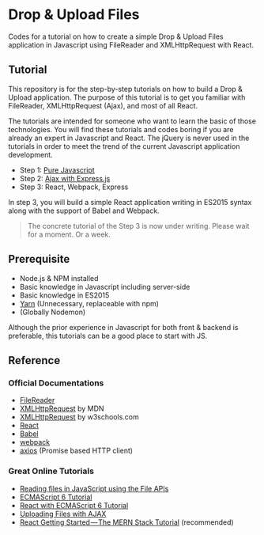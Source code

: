 # Drop & Upload Files

Codes for a tutorial on how to create a simple Drop & Upload Files application in Javascript using FileReader and XMLHttpRequest with React.

## Tutorial

This repository is for the step-by-step tutorials on how to build a Drop & Upload application. The purpose of this tutorial is to get you familiar with FileReader, XMLHttpRequest (Ajax), and most of all React.

The tutorials are intended for someone who want to learn the basic of those technologies. You will find these tutorials and codes boring if you are already an expert in Javascript and React. The jQuery is never used in the tutorials in order to meet the trend of the current Javascript application development.

- Step 1: [Pure Javascript](https://www.mokuji.me/article/drop-upload-tutorial-1)
- Step 2: [Ajax with Express.js](https://www.mokuji.me/article/drop-upload-tutorial-2)
- Step 3: React, Webpack, Express

In step 3, you will build a simple React application writing in ES2015 syntax along with the support of Babel and Webpack.

> The concrete tutorial of the Step 3 is now under writing. Please wait for a moment. Or a week.

## Prerequisite

- Node.js & NPM installed
- Basic knowledge in Javascript including server-side
- Basic knowledge in ES2015
- [Yarn](https://yarnpkg.com/en/) (Unnecessary, replaceable with npm)
- (Globally Nodemon)

Although the prior experience in Javascript for both front & backend is preferable, this tutorials can be a good place to start with JS.

## Reference

### Official Documentations
- [FileReader](https://developer.mozilla.org/en/docs/Web/API/FileReader)
- [XMLHttpRequest](https://developer.mozilla.org/en/docs/Web/API/XMLHttpRequest) by MDN
- [XMLHttpRequest](https://www.w3schools.com/xml/xml_http.asp) by w3schools.com
- [React](https://facebook.github.io/react/)
- [Babel](https://babeljs.io/)
- [webpack](https://webpack.github.io/)
- [axios](https://github.com/mzabriskie/axios) (Promise based HTTP client)

### Great Online Tutorials
- [Reading files in JavaScript using the File APIs](https://www.html5rocks.com/en/tutorials/file/dndfiles/)
- [ECMAScript 6 Tutorial](http://ccoenraets.github.io/es6-tutorial/)
- [React with ECMAScript 6 Tutorial](http://ccoenraets.github.io/es6-tutorial-react/)
- [Uploading Files with AJAX](http://blog.teamtreehouse.com/uploading-files-ajax)
- [React Getting Started — The MERN Stack Tutorial](https://medium.com/@bryantheastronaut/react-getting-started-the-mern-stack-tutorial-feat-es6-de1a2886be50) (recommended)
